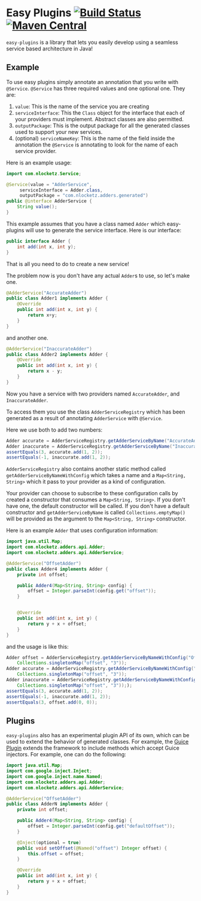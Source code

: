 # Easy Plugins [![Build Status](https://travis-ci.org/c0d3d/easy-plugins.svg?branch=master)](https://travis-ci.org/c0d3d/easy-plugins) [![Maven Central](https://img.shields.io/maven-central/v/com.nlocketz.plugins/easy-plugins.svg?label=Maven%20Central)](http://search.maven.org/#search%7Cga%7C1%7Cg%3A%22com.nlocketz.plugins%22%20a%3A%22easy-plugins%22)

`easy-plugins` is a library that lets you easily develop using a seamless service based architecture in Java!

## Example

To use easy plugins simply annotate an annotation that you write with `@Service`.
`@Service` has three required values and one optional one.
They are:
1. `value`: This is the name of the service you are creating
2. `serviceInterface`: This the `Class` object for the interface that each of your providers must implement. Abstract classes are also permitted.
3. `outputPackage`: This is the output package for all the generated classes used to support your new services.
4. (optional) `serviceNameKey`: This is the name of the field inside the annotation the `@Service` is annotating to look for the name of each service provider.

Here is an example usage:

```java
import com.nlocketz.Service;

@Service(value = "AdderService",
	 serviceInterface = Adder.class,
	 outputPackage = "com.nlocketz.adders.generated")
public @interface AdderService {
	String value();
}
```

This example assumes that you have a class named `Adder` which easy-plugins will use to generate the service interface.
Here is our interface:

```java
public interface Adder {
	int add(int x, int y);
}
```

That is all you need to do to create a new service!

The problem now is you don't have any actual `Adder`s to use, so let's make one.

```java
@AdderService("AccurateAdder")
public class Adder1 implements Adder {
	@Override
	public int add(int x, int y) {
		return x+y;
	}
}
```

and another one.

```java
@AdderService("InaccurateAdder")
public class Adder2 implements Adder {
	@Override
	public int add(int x, int y) {
		return x - y;
	}
}
```

Now you have a service with two providers named `AccurateAdder`, and `InaccurateAdder`.

To access them you use the class `AdderServiceRegistry` which has been generated as a result of annotating `AdderService` with `@Service`.

Here we use both to add two numbers:

```java
Adder accurate = AdderServiceRegistry.getAdderServiceByName("AccurateAdder");
Adder inaccurate = AdderServiceRegistry.getAdderServiceByName("InaccurateAdder");
assertEquals(3, accurate.add(1, 2));
assertEquals(-1, inaccurate.add(1, 2));
```

`AdderServiceRegistry` also contains another static method called `getAdderServiceByNameWithConfig` which takes a name and a `Map<String, String>` which it
pass to your provider as a kind of configuration.

Your provider can choose to subscribe to these configuration calls by created a constructor that consumes a `Map<String, String>`. If you don't have one, the default constructor will be called.
If you don't have a default constructor and `getAdderServiceByName` is called `Collections.emptyMap()` will be provided as the argument to the `Map<String, String>` constructor.

Here is an example `Adder` that uses configuration information:

```java
import java.util.Map;
import com.nlocketz.adders.api.Adder;
import com.nlocketz.adders.api.AdderService;

@AdderService("OffsetAdder")
public class Adder4 implements Adder {
    private int offset;

    public Adder4(Map<String, String> config) {
        offset = Integer.parseInt(config.get("offset"));
    }


    @Override
    public int add(int x, int y) {
        return y + x + offset;
    }
}
```

and the usage is like this:

```java
Adder offset = AdderServiceRegistry.getAdderServiceByNameWithConfig("OffsetAdder",
	Collections.singletonMap("offset", "3"));
Adder accurate = AdderServiceRegistry.getAdderServiceByNameWithConfig("AccurateAdder",
	Collections.singletonMap("offset", "3"));
Adder inaccurate = AdderServiceRegistry.getAdderServiceByNameWithConfig("InaccurateAdder",
	Collections.singletonMap("offset", "3")););
assertEquals(3, accurate.add(1, 2));
assertEquals(-1, inaccurate.add(1, 2));
assertEquals(3, offset.add(0, 0));
```

## Plugins

`easy-plugins` also has an experimental plugin API of its own, which can be used to extend the
behavior of generated classes. For example, the [Guice Plugin](guice-plugin) extends the framework
to include methods which accept Guice injectors. For example, one can do the following:

```java
import java.util.Map;
import com.google.inject.Inject;
import com.google.inject.name.Named;
import com.nlocketz.adders.api.Adder;
import com.nlocketz.adders.api.AdderService;

@AdderService("OffsetAdder")
public class AdderN implements Adder {
    private int offset;

    public Adder4(Map<String, String> config) {
        offset = Integer.parseInt(config.get("defaultOffset"));
    }

    @Inject(optional = true)
    public void setOffset(@Named("offset") Integer offset) {
        this.offset = offset;
    }

    @Override
    public int add(int x, int y) {
        return y + x + offset;
    }
}
```
